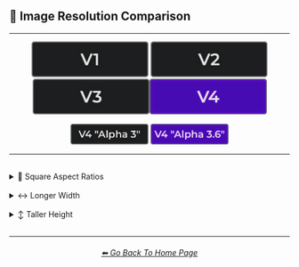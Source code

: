 <h2>📏 Image Resolution Comparison</h2>

<hr><!--------------->

<div align="center">

[<img src="/Images/Repo_Parts/Buttons/Version_Buttons/button_version_V1_inactive.webp?raw=true" alt="MidJourney V1" height="64" />](/Pages/MJ_V1/Comparison_Pages/Image_Resolution_and_Upscaling/Image_Resolution_Comparison.md)
[<img src="/Images/Repo_Parts/Buttons/Version_Buttons/button_version_V2_inactive.webp?raw=true" alt="MidJourney V2" height="64" />](/Pages/MJ_V2/Comparison_Pages/Image_Resolution_and_Upscaling/Image_Resolution_Comparison.md)
[<img src="/Images/Repo_Parts/Buttons/Version_Buttons/button_version_V3_inactive.webp?raw=true" alt="MidJourney V3" height="64" />](/Pages/MJ_V3/Comparison_Pages/Image_Resolution_and_Upscaling/Image_Resolution_Comparison.md)[<img src="/Images/Repo_Parts/Buttons/Version_Buttons/button_version_V4_active.webp?raw=true" alt="MidJourney V4" height="64" />]()

[<img src="/Images/Repo_Parts/Buttons/Comparison_Page_Buttons/Subgroups/V4_Alpha_Versions/button_V4_alpha_3_inactive.webp?raw=true" alt="V4 Alpha 3" width="140.5" />](/Pages/MJ_V4/Comparison_Pages/Image_Resolution_and_Upscaling/Image_Resolution_Comparison/Older_Versions/V4_Alpha_3.md)
[<img src="/Images/Repo_Parts/Buttons/Comparison_Page_Buttons/Subgroups/V4_Alpha_Versions/button_V4_alpha_3.6_active.webp?raw=true" alt="V4 Alpha 3.6" width="140.5" />](/Pages/MJ_V4/Comparison_Pages/Image_Resolution_and_Upscaling/Image_Resolution_Comparison/Image_Resolution_Comparison.md)

</div>

<hr>
<br>

<details><summary>🔳 Square Aspect Ratios</summary><p><div align="center">

<table>
	<tr align=center valign=middle>
		<th width=128>ar 1:1</th>
		<td><img src="/Images/MJ_V4/V4_Alpha_3.6/Comparison_Page_Images/Image_Resolution_Comparison/Sphere_ar1-1.webp?raw=true" width="256" /><p><code>1024x1024</code></p></td>
	</tr>
</table>

</div></p></details>

<br>

<details><summary>↔ Longer Width</summary><p><div align="center">

<table>
	<tr align=center valign=middle>
		<th width=128>ar 12-11</th>
		<td><img src="/Images/MJ_V4/V4_Alpha_3.6/Comparison_Page_Images/Image_Resolution_Comparison/Sphere_ar12-11.webp?raw=true" width="272" /><p><code>1088x1024</code></p></td>
	</tr>
	<tr align=center valign=middle>
		<th>ar 8-7</th>
		<td><img src="/Images/MJ_V4/V4_Alpha_3.6/Comparison_Page_Images/Image_Resolution_Comparison/Sphere_ar8-7.webp?raw=true" width="288" /><p><code>1152x1024</code></p></td>
	</tr>
	<tr align=center valign=middle>
		<th>ar 6-5</th>
		<td><img src="/Images/MJ_V4/V4_Alpha_3.6/Comparison_Page_Images/Image_Resolution_Comparison/Sphere_ar6-5.webp?raw=true" width="304" /><p><code>1216x1024</code></p></td>
	</tr>
	<tr align=center valign=middle>
		<th>ar 5-4</th>
		<td><img src="/Images/MJ_V4/V4_Alpha_3.6/Comparison_Page_Images/Image_Resolution_Comparison/Sphere_ar5-4.webp?raw=true" width="320" /><p><code>1280x1024</code></p></td>
	</tr>
	<tr align=center valign=middle>
		<th>ar 4-3</th>
		<td><img src="/Images/MJ_V4/V4_Alpha_3.6/Comparison_Page_Images/Image_Resolution_Comparison/Sphere_ar4-3.webp?raw=true" width="336" /><p><code>1344x1024</code></p></td>
	</tr>
	<tr align=center valign=middle>
		<th>ar 7-5</th>
		<td><img src="/Images/MJ_V4/V4_Alpha_3.6/Comparison_Page_Images/Image_Resolution_Comparison/Sphere_ar7-5.webp?raw=true" width="352" /><p><code>1408x1024</code></p></td>
	</tr>
	<tr align=center valign=middle>
		<th>ar 10-7</th>
		<td><img src="/Images/MJ_V4/V4_Alpha_3.6/Comparison_Page_Images/Image_Resolution_Comparison/Sphere_ar10-7.webp?raw=true" width="368" /><p><code>1472x1024</code></p></td>
	</tr>
	<tr align=center valign=middle>
		<th>ar 3-2</th>
		<td><img src="/Images/MJ_V4/V4_Alpha_3.6/Comparison_Page_Images/Image_Resolution_Comparison/Sphere_ar3-2.webp?raw=true" width="384" /><p><code>1536x1024</code></p></td>
	</tr>
	<tr align=center valign=middle>
		<th>ar 11-7</th>
		<td><img src="/Images/MJ_V4/V4_Alpha_3.6/Comparison_Page_Images/Image_Resolution_Comparison/Sphere_ar11-7.webp?raw=true" width="400" /><p><code>1600x1024</code></p></td>
	</tr>
	<tr align=center valign=middle>
		<th>ar 8-5</th>
		<td><img src="/Images/MJ_V4/V4_Alpha_3.6/Comparison_Page_Images/Image_Resolution_Comparison/Sphere_ar8-5.webp?raw=true" width="416" /><p><code>1664x1024</code></p></td>
	</tr>
	<tr align=center valign=middle>
		<th>ar 5-3</th>
		<td><img src="/Images/MJ_V4/V4_Alpha_3.6/Comparison_Page_Images/Image_Resolution_Comparison/Sphere_ar5-3.webp?raw=true" width="432" /><p><code>1728x1024</code></p></td>
	</tr>
	<tr align=center valign=middle>
		<th>ar 7-4</th>
		<td><img src="/Images/MJ_V4/V4_Alpha_3.6/Comparison_Page_Images/Image_Resolution_Comparison/Sphere_ar7-4.webp?raw=true" width="448" /><p><code>1792x1024</code></p></td>
	</tr>
	<tr align=center valign=middle>
		<th>ar 9-5</th>
		<td><img src="/Images/MJ_V4/V4_Alpha_3.6/Comparison_Page_Images/Image_Resolution_Comparison/Sphere_ar9-5.webp?raw=true" width="464" /><p><code>1856x1024</code></p></td>
	</tr>
	<tr align=center valign=middle>
		<th>ar 13-7</th>
		<td><img src="/Images/MJ_V4/V4_Alpha_3.6/Comparison_Page_Images/Image_Resolution_Comparison/Sphere_ar13-7.webp?raw=true" width="480" /><p><code>1920x1024</code></p></td>
	</tr>
	<tr align=center valign=middle>
		<th>ar 2-1</th>
		<td><img src="/Images/MJ_V4/V4_Alpha_3.6/Comparison_Page_Images/Image_Resolution_Comparison/Sphere_ar2-1.webp?raw=true" width="512" /><p><code>2048x1024</code></p></td>
	</tr>
</table>

</div></p></details>

<br>

<details><summary>↕ Taller Height</summary><p><div align="center">

<table>
	<tr align=center valign=middle>
		<th width=128>ar 11-12</th>
		<td><img src="/Images/MJ_V4/V4_Alpha_3.6/Comparison_Page_Images/Image_Resolution_Comparison/Sphere_ar11-12.webp?raw=true" width="256" /><p><code>1024x1088</code></p></td>
	</tr>
	<tr align=center valign=middle>
		<th>ar 7-8</th>
		<td><img src="/Images/MJ_V4/V4_Alpha_3.6/Comparison_Page_Images/Image_Resolution_Comparison/Sphere_ar7-8.webp?raw=true" width="256" /><p><code>1024x1152</code></p></td>
	</tr>
	<tr align=center valign=middle>
		<th>ar 5-6</th>
		<td><img src="/Images/MJ_V4/V4_Alpha_3.6/Comparison_Page_Images/Image_Resolution_Comparison/Sphere_ar5-6.webp?raw=true" width="256" /><p><code>1024x1216</code></p></td>
	</tr>
	<tr align=center valign=middle>
		<th>ar 4-5</th>
		<td><img src="/Images/MJ_V4/V4_Alpha_3.6/Comparison_Page_Images/Image_Resolution_Comparison/Sphere_ar4-5.webp?raw=true" width="256" /><p><code>1024x1280</code></p></td>
	</tr>
	<tr align=center valign=middle>
		<th>ar 3-4</th>
		<td><img src="/Images/MJ_V4/V4_Alpha_3.6/Comparison_Page_Images/Image_Resolution_Comparison/Sphere_ar3-4.webp?raw=true" width="256" /><p><code>1024x1344</code></p></td>
	</tr>
	<tr align=center valign=middle>
		<th>ar 5-7</th>
		<td><img src="/Images/MJ_V4/V4_Alpha_3.6/Comparison_Page_Images/Image_Resolution_Comparison/Sphere_ar5-7.webp?raw=true" width="256" /><p><code>1024x1408</code></p></td>
	</tr>
	<tr align=center valign=middle>
		<th>ar 7-10</th>
		<td><img src="/Images/MJ_V4/V4_Alpha_3.6/Comparison_Page_Images/Image_Resolution_Comparison/Sphere_ar7-10.webp?raw=true" width="256" /><p><code>1024x1472</code></p></td>
	</tr>
	<tr align=center valign=middle>
		<th>ar 2-3</th>
		<td><img src="/Images/MJ_V4/V4_Alpha_3.6/Comparison_Page_Images/Image_Resolution_Comparison/Sphere_ar2-3.webp?raw=true" width="256" /><p><code>1024x1536</code></p></td>
	</tr>
	<tr align=center valign=middle>
		<th>ar 7-11</th>
		<td><img src="/Images/MJ_V4/V4_Alpha_3.6/Comparison_Page_Images/Image_Resolution_Comparison/Sphere_ar7-11.webp?raw=true" width="256" /><p><code>1024x1600</code></p></td>
	</tr>
	<tr align=center valign=middle>
		<th>ar 5-8</th>
		<td><img src="/Images/MJ_V4/V4_Alpha_3.6/Comparison_Page_Images/Image_Resolution_Comparison/Sphere_ar5-8.webp?raw=true" width="256" /><p><code>1024x1664</code></p></td>
	</tr>
	<tr align=center valign=middle>
		<th>ar 3-5</th>
		<td><img src="/Images/MJ_V4/V4_Alpha_3.6/Comparison_Page_Images/Image_Resolution_Comparison/Sphere_ar3-5.webp?raw=true" width="256" /><p><code>1024x1728</code></p></td>
	</tr>
	<tr align=center valign=middle>
		<th>ar 4-7</th>
		<td><img src="/Images/MJ_V4/V4_Alpha_3.6/Comparison_Page_Images/Image_Resolution_Comparison/Sphere_ar4-7.webp?raw=true" width="256" /><p><code>1024x1792</code></p></td>
	</tr>
	<tr align=center valign=middle>
		<th>ar 5-9</th>
		<td><img src="/Images/MJ_V4/V4_Alpha_3.6/Comparison_Page_Images/Image_Resolution_Comparison/Sphere_ar5-9.webp?raw=true" width="256" /><p><code>1024x1856</code></p></td>
	</tr>
	<tr align=center valign=middle>
		<th>ar 7-13</th>
		<td><img src="/Images/MJ_V4/V4_Alpha_3.6/Comparison_Page_Images/Image_Resolution_Comparison/Sphere_ar7-13.webp?raw=true" width="256" /><p><code>1024x1920</code></p></td>
	</tr>
	<tr align=center valign=middle>
		<th>ar 1-2</th>
		<td><img src="/Images/MJ_V4/V4_Alpha_3.6/Comparison_Page_Images/Image_Resolution_Comparison/Sphere_ar1-2.webp?raw=true" width="256" /><p><code>1024x2048</code></p></td>
	</tr>
</table>

</div></p></details>

<br>

<hr><!--------------->
<div align="center">
<h6><a href="/README.md">⬅ Go Back To Home Page</a></h6>
</div>